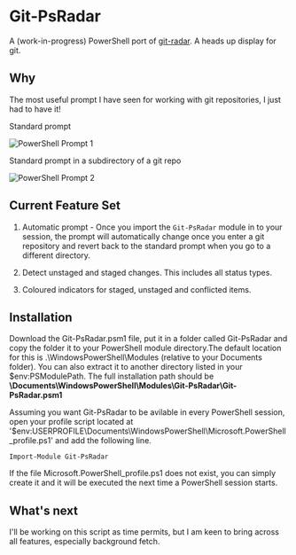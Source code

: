 # Git-PsRadar

A (work-in-progress) PowerShell port of [git-radar](https://github.com/michaeldfallen/git-radar). A heads up display for git.

## Why

The most useful prompt I have seen for working with git repositories, I just had to have it!

Standard prompt

![PowerShell Prompt 1](https://raw.githubusercontent.com/vincpa/git-psradar/master/images/basic-usage.png)

Standard prompt in a subdirectory of a git repo

![PowerShell Prompt 2](https://raw.githubusercontent.com/vincpa/git-psradar/master/images/repo-relative-path.png)

## Current Feature Set

1. Automatic prompt - Once you import the `Git-PsRadar` module in to your session, the prompt will automatically change once you enter a git repository and revert back to the standard prompt when you go to a different directory.

2. Detect unstaged and staged changes. This includes all status types.

3. Coloured indicators for staged, unstaged and conflicted items.

## Installation

Download the Git-PsRadar.psm1 file, put it in a folder called Git-PsRadar and copy the folder it to your PowerShell module directory.The default location for this is .\WindowsPowerShell\Modules (relative to your Documents folder). You can also extract it to another directory listed in your $env:PSModulePath. The full installation path should be **\Documents\WindowsPowerShell\Modules\Git-PsRadar\Git-PsRadar.psm1**

Assuming you want Git-PsRadar to be avilable in every PowerShell session, open your profile script located at '$env:USERPROFILE\Documents\WindowsPowerShell\Microsoft.PowerShell_profile.ps1' and add the following line.

`Import-Module Git-PsRadar`

If the file Microsoft.PowerShell_profile.ps1 does not exist, you can simply create it and it will be executed the next time a PowerShell session starts.

## What's next

I'll be working on this script as time permits, but I am keen to bring across all features, especially background fetch.
